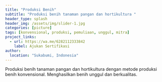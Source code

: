 ```yaml
---
title: "Produksi Benih"
subtitle: "Produksi benih tanaman pangan dan hortikultura "
header_type: splash
header_img: /assets/img/slider-1.jpg
categories: [picture]
tags: [konvensional, produksi, pemuliaan, unggul, mitra]
project_links:
  - url: https://wa.me/6282112333842
    label: Ajukan Sertifikasi
author:
  location: "Sukabumi, Indonesia"
---
```


Produksi benih tanaman pangan dan hortikultura dengan metode produksi benih konvensional. Menghasilkan benih unggul dan berkualitas.
